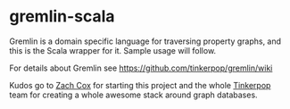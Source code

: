 gremlin-scala
=============

Gremlin is a domain specific language for traversing property graphs, and this is the Scala wrapper for it. Sample usage will follow.

For details about Gremlin see https://github.com/tinkerpop/gremlin/wiki

Kudos go to [Zach Cox](http://theza.ch) for starting this project and the whole [Tinkerpop](http://www.tinkerpop.com) team for creating a whole awesome stack around graph databases.
